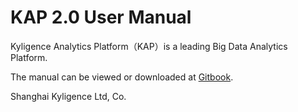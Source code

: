 # KAP 2.0 User Manual

Kyligence Analytics Platform（KAP）is a leading Big Data Analytics Platform.

The manual can be viewed or downloaded at [Gitbook](https://www.gitbook.com/book/kyligence-git/kap-user-manual).

Shanghai Kyligence Ltd, Co.

